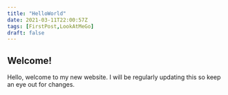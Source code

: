 ```yaml
---
title: "HelloWorld"
date: 2021-03-11T22:00:57Z
tags: [FirstPost,LookAtMeGo]
draft: false
---
```


<h2>Welcome!</h2>


Hello, welcome to my new website. I will be regularly updating this so keep an eye out for changes.